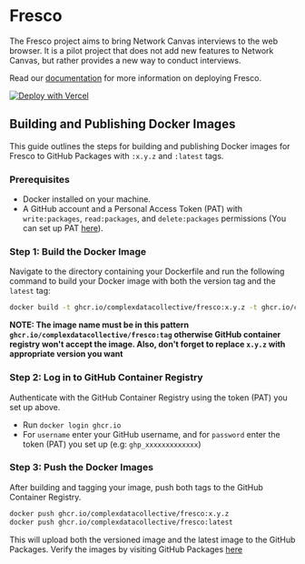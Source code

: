 # Fresco

The Fresco project aims to bring Network Canvas interviews to the web browser. It is a pilot project that does not
add new features to Network Canvas, but rather provides a new way to conduct interviews.

Read our [documentation](https://documentation.networkcanvas.com/en/fresco) for more information on deploying Fresco.

[![Deploy with Vercel](https://vercel.com/button)](https://vercel.com/new/clone?repository-url=https%3A%2F%2Fgithub.com%2Fcomplexdatacollective%2Ffresco%2Ftree%2Fmain&project-name=fresco&repository-name=fresco&demo-title=Network%20Canvas%20Fresco&demo-description=The%20Fresco%20project%20brings%20Network%20Canvas%20interviews%20to%20the%20web%20browser.%20See%20the%20Network%20Canvas%20project%20documentation%20website%20for%20more%20information.&demo-url=https%3A%2F%2Ffresco-sandbox.networkcanvas.com%2F&demo-image=https%3A%2F%2Fdocumentation.networkcanvas.com%2Fassets%2Fimg%2Ffresco-images%2Ffeatures%2Fdashboard.png&stores=%5B%7B"type"%3A"postgres"%7D%5D&env=UPLOADTHING_SECRET,UPLOADTHING_APP_ID&envDescription=The%20Uploadthing%20secret%20key%20and%20app%20ID%20let%20Fresco%20securely%20communicate%20with%20your%20data%20storage%20bucket.&envLink=https%3A%2F%2Fuploadthing.com%2Fdashboard%2F)

## Building and Publishing Docker Images

This guide outlines the steps for building and publishing Docker images for Fresco to GitHub Packages with `:x.y.z` and `:latest` tags.

### Prerequisites

- Docker installed on your machine.
- A GitHub account and a Personal Access Token (PAT) with `write:packages`, `read:packages`, and `delete:packages` permissions (You can set up PAT [here](https://github.com/settings/tokens)).

### Step 1: Build the Docker Image

Navigate to the directory containing your Dockerfile and run the following command to build your Docker image with both the version tag and the `latest` tag:

```bash
docker build -t ghcr.io/complexdatacollective/fresco:x.y.z -t ghcr.io/complexdatacollective/fresco:latest .
```

**NOTE: The image name must be in this pattern `ghcr.io/complexdatacollective/fresco:tag` otherwise GitHub container registry won't accept the image. Also, don't forget to replace `x.y.z` with appropriate version you want**

### Step 2: Log in to GitHub Container Registry

Authenticate with the GitHub Container Registry using the token (PAT) you set up above.

- Run `docker login ghcr.io`
- For `username` enter your GitHub username, and for `password` enter the token (PAT) you set up (e.g: `ghp_xxxxxxxxxxxxx`)

### Step 3: Push the Docker Images

After building and tagging your image, push both tags to the GitHub Container Registry.

```bash
docker push ghcr.io/complexdatacollective/fresco:x.y.z
docker push ghcr.io/complexdatacollective/fresco:latest
```

This will upload both the versioned image and the latest image to the GitHub Packages.
Verify the images by visiting GitHub Packages [here](https://github.com/complexdatacollective/Fresco/pkgs/container/fresco)
